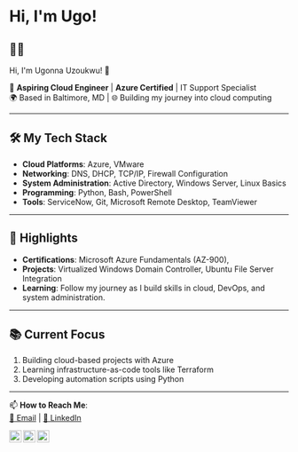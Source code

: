 <h1>Hi, I'm Ugo! <br/>

<h2>👨‍💻</h2>
 Hi, I'm Ugonna Uzoukwu! 👋

🚀 **Aspiring Cloud Engineer** | **Azure Certified** | IT Support Specialist  
🌍 Based in Baltimore, MD | 🌐 Building my journey into cloud computing  

---

## 🛠️ My Tech Stack
- **Cloud Platforms**: Azure, VMware
- **Networking**: DNS, DHCP, TCP/IP, Firewall Configuration
- **System Administration**: Active Directory, Windows Server, Linux Basics
- **Programming**: Python, Bash, PowerShell
- **Tools**: ServiceNow, Git, Microsoft Remote Desktop, TeamViewer

---

## 🌟 Highlights
- **Certifications**: Microsoft Azure Fundamentals (AZ-900),
- **Projects**: Virtualized Windows Domain Controller, Ubuntu File Server Integration
- **Learning**: Follow my journey as I build skills in cloud, DevOps, and system administration.

---

## 📚 Current Focus
1. Building cloud-based projects with Azure
2. Learning infrastructure-as-code tools like Terraform
3. Developing automation scripts using Python

---

📫 **How to Reach Me**:  
[📧 Email](mailto:ugonnauzoukwu0@gmail.com) | [🔗 LinkedIn](https://linkedin.com/in/ugonnauzoukwu)  



[<img align="left" alt="JoshMadakor | YouTube" width="22px" src="https://cdn.jsdelivr.net/npm/simple-icons@v3/icons/youtube.svg" />][youtube]
[<img align="left" alt="JoshMadakor | Twitter" width="22px" src="https://cdn.jsdelivr.net/npm/simple-icons@v3/icons/twitter.svg" />][twitter]
[<img align="left" alt="JoshMadakor | Instagram" width="22px" src="https://cdn.jsdelivr.net/npm/simple-icons@v3/icons/instagram.svg" />][instagram]

[twitter]: https://twitter.com/ugonna_AU
[youtube]: https://www.youtube.com/c/trevor_uu
[instagram]: https://www.instagram.com/ugonna_au/
[linkedin]: https://www.linkedin.com/in/ugonnauzoukwu

<!--
**joshmadakor1/joshmadakor1** is a ✨ _special_ ✨ repository because its `README.md` (this file) appears on your GitHub profile.

Here are some ideas to get you started:

- 🔭 I’m currently working on ...
- 🌱 I’m currently learning ...
- 👯 I’m looking to collaborate on ...
- 🤔 I’m looking for help with ...
- 💬 Ask me about ...
- 📫 How to reach me: ...
- 😄 Pronouns: ...
- ⚡ Fun fact: ...
-->
